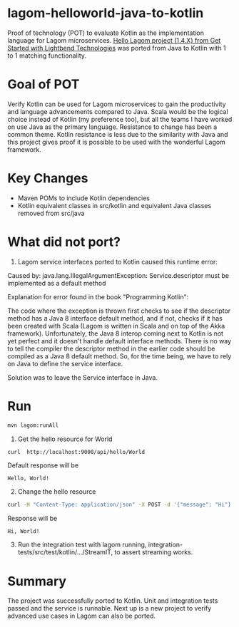 # lagom-helloworld-java-to-kotlin
Proof of technology (POT) to evaluate Kotlin as the implementation language for Lagom microservices. [Hello Lagom project (1.4.X) from Get Started with Lightbend Technologies](https://developer.lightbend.com/start/?group=lagom&project=lagom-java-maven) was ported from Java to Kotlin with 1 to 1 matching functionality.

# Goal of POT
Verify Kotlin can be used for Lagom microservices to gain the productivity and language advancements compared to Java. Scala would be the logical choice instead of Kotlin (my preference too), but all the teams I have worked on use Java as the primary language. Resistance to change has been a common theme. Kotlin resistance is less due to the similarity with Java and this project gives proof it is possible to be used with the wonderful Lagom framework.  


# Key Changes
* Maven POMs to include Kotlin dependencies
* Kotlin equivalent classes in src/kotlin and equivalent Java classes removed from src/java

# What did not port?

1. Lagom service interfaces ported to Kotlin caused this runtime error:

Caused by: java.lang.IllegalArgumentException: Service.descriptor must be implemented as a default method


Explanation for error found in the book "Programming Kotlin":

The code where the exception is thrown first checks to see if the descriptor method has a Java 8 interface default method, and if not, checks if it has been created with Scala (Lagom is written in Scala and on top of the Akka framework). Unfortunately, the Java 8 interop coming next to Kotlin is not yet perfect and it doesn't handle default interface methods. There is no way to tell the compiler the descriptor method in the earlier code should be compiled as a Java 8 default method. So, for the time being, we have to rely on Java to define the service interface.

Solution was to leave the Service interface in Java.
   

# Run

```bash
mvn lagom:runAll
```

1) Get the hello resource for World
```bash
curl  http://localhost:9000/api/hello/World
```
Default response will be
```
Hello, World!
```

2) Change the hello resource
```bash
curl -H "Content-Type: application/json" -X POST -d '{"message": "Hi"}' http://localhost:9000/api/hello/World
```
Response will be
```
Hi, World!
```

3) Run the integration test with lagom running, integration-tests/src/test/kotlin/.../StreamIT, to assert streaming works.


# Summary

The project was successfully ported to Kotlin. Unit and integration tests passed and the service is runnable.  Next up is a new project to verify advanced use cases in Lagom can also be ported.
